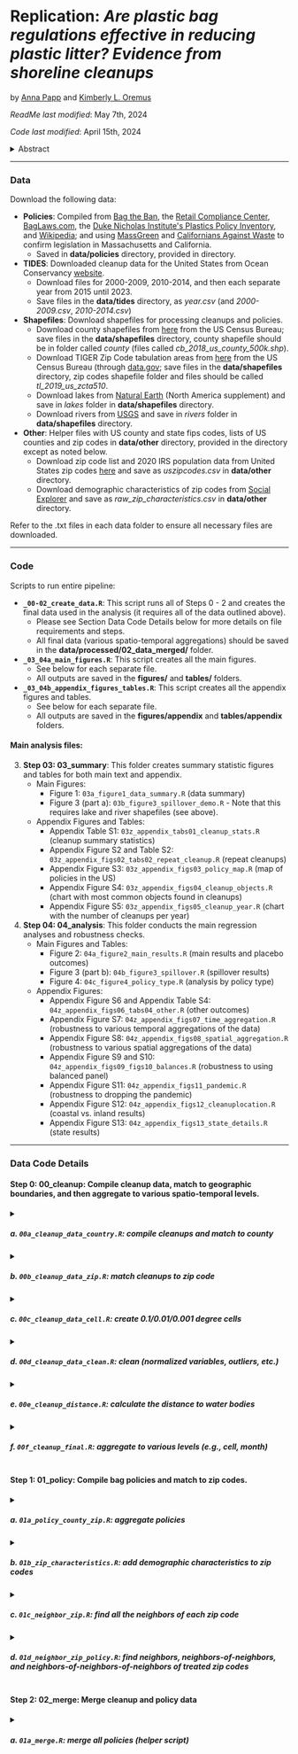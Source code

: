 # Replication: _Are plastic bag regulations effective in reducing plastic litter? Evidence from shoreline cleanups_

by [Anna Papp](https://pappanna.github.io/) and [Kimberly L. Oremus](https://www.kimberlyoremus.com/)

_ReadMe last modified_: May 7th, 2024

_Code last modified_: April 15th, 2024

<details><summary>Abstract</summary>
        
Plastic pollution poses threats to marine ecosystems and ecosystem services. While plastic bag bans and taxes are increasingly implemented worldwide, their effectiveness in reducing plastic litter remains unknown. Leveraging the patchwork of bag policies across different geographic scales in the United States and citizen science data on 97,774 U.S. shoreline cleanups, we assess the impact of these policies on plastic bag litter. We find that plastic bag policies lead to a 22-25% decrease in plastic bags as a share of total items collected at cleanups, with larger-scale bag bans and taxes further reducing shoreline litter. At a time when many jurisdictions are considering bag policies while others are preemptively prohibiting them, our study provides evidence that these policies can reduce shoreline plastic pollution.

</details>

____

### Data 

Download the following data: 

- __Policies__: Compiled from [Bag the Ban](https://www.bagtheban.com/in-your-state/), the [Retail Compliance Center](https://www.rila.org/retail-compliance-center/consumer-bag-legislation), [BagLaws.com](https://www.baglaws.com/), the [Duke Nicholas Institute's Plastics Policy Inventory](https://nicholasinstitute.duke.edu/plastics-policy-inventory), and [Wikipedia](https://en.wikipedia.org/wiki/Plastic_bag_bans_in_the_United_States); and using [MassGreen](http://www.massgreen.org/plastic-bag-legislation.html) and [Californians Against Waste](https://www.cawrecycles.org/list-of-local-bag-bans) to confirm legislation in Massachusetts and California.
    - Saved in __data/policies__ directory, provided in directory.
- __TIDES__: Downloaded cleanup data for the United States from Ocean Conservancy [website](https://www.coastalcleanupdata.org/reports). 
    - Download files for 2000-2009, 2010-2014, and then each separate year from 2015 until 2023.
    - Save files in the __data/tides__ directory, as _year.csv_ (and _2000-2009.csv_, _2010-2014.csv_)
- __Shapefiles__: Download shapefiles for processing cleanups and policies.
    - Download county shapefiles from [here](https://www.census.gov/geographies/mapping-files/time-series/geo/carto-boundary-file.html) from the US Census Bureau; save files in the __data/shapefiles__ directory, county shapefile should be in folder called _county_ (files called _cb_2018_us_county_500k.shp_).
    - Download TIGER Zip Code tabulation areas from [here](https://catalog.data.gov/dataset/tiger-line-shapefile-2019-2010-nation-u-s-2010-census-5-digit-zip-code-tabulation-area-zcta5-na) from the US Census Bureau (through [data.gov](data.gov); save files in the __data/shapefiles__ directory, zip codes shapefile folder and files should be called _tl_2019_us_zcta510_.
    - Download lakes from [Natural Earth](https://www.naturalearthdata.com/downloads/10m-physical-vectors/10m-lakes/) (North America supplement) and save in _lakes_ folder in __data/shapefiles__ directory.
    - Download rivers from [USGS](https://www.sciencebase.gov/catalog/item/4fb55df0e4b04cb937751e02) and save in _rivers_ folder in __data/shapefiles__ directory.
- __Other__: Helper files with US county and state fips codes, lists of US counties and zip codes in __data/other__ directory, provided in the directory except as noted below.
    - Download zip code list and 2020 IRS population data from United States zip codes [here](https://www.unitedstateszipcodes.org/zip-code-database/) and save as _uszipcodes.csv_ in __data/other__ directory.
    - Download demographic characteristics of zip codes from [Social Explorer](https://www.socialexplorer.com/) and save as _raw_zip_characteristics.csv_ in __data/other__ directory.

Refer to the .txt files in each data folder to ensure all necessary files are downloaded. 

____
### Code

Scripts to run entire pipeline: 
- __`_00-02_create_data.R`__: This script runs all of Steps 0 - 2 and creates the final data used in the analysis (it requires all of the data outlined above).
   - Please see Section Data Code Details below for more details on file requirements and steps.
   - All final data (various spatio-temporal aggregations) should be saved in the __data/processed/02_data_merged/__ folder.   
- __`_03_04a_main_figures.R`__: This script creates all the main figures.
   - See below for each separate file.
   - All outputs are saved in the __figures/__ and __tables/__ folders.
- __`_03_04b_appendix_figures_tables.R`__: This script creates all the appendix figures and tables.
   - See below for each separate file.
   - All outputs are saved in the __figures/appendix__ and __tables/appendix__ folders. 

#### Main analysis files: 
3. __Step 03: 03_summary__: This folder creates summary statistic figures and tables for both main text and appendix.
   - Main Figures: 
       - Figure 1: `03a_figure1_data_summary.R` (data summary)
       - Figure 3 (part a): `03b_figure3_spillover_demo.R`
             - Note that this requires lake and river shapefiles (see above).
   - Appendix Figures and Tables: 
       - Appendix Table S1: `03z_appendix_tabs01_cleanup_stats.R` (cleanup summary statistics) 
       - Appendix Figure S2 and Table S2: `03z_appendix_figs02_tabs02_repeat_cleanup.R` (repeat cleanups)
       - Appendix Figure S3: `03z_appendix_figs03_policy_map.R` (map of policies in the US)
       - Appendix Figure S4: `03z_appendix_figs04_cleanup_objects.R` (chart with most common objects found in cleanups)
       - Appendix Figure S5: `03z_appendix_figs05_cleanup_year.R` (chart with the number of cleanups per year) 
4. __Step 04: 04_analysis__: This folder conducts the main regression analyses and robustness checks.
   - Main Figures and Tables:
       - Figure 2: `04a_figure2_main_results.R` (main results and placebo outcomes)
       - Figure 3 (part b): `04b_figure3_spillover.R` (spillover results)
       - Figure 4: `04c_figure4_policy_type.R` (analysis by policy type) 
   - Appendix Figures:
       - Appendix Figure S6 and Appendix Table S4: `04z_appendix_figs06_tabs04_other.R` (other outcomes)
       - Appendix Figure S7: `04z_appendix_figs07_time_aggregation.R` (robustness to various temporal aggregations of the data)
       - Appendix Figure S8: `04z_appendix_figs08_spatial_aggregation.R` (robustness to various spatial aggregations of the data)
       - Appendix Figure S9 and S10: `04z_appendix_figs09_figs10_balances.R` (robustness to using balanced panel)
       - Appendix Figure S11: `04z_appendix_figs11_pandemic.R` (robustness to dropping the pandemic)
       - Appendix Figure S12: `04z_appendix_figs12_cleanuplocation.R` (coastal vs. inland results)
       - Appendix Figure S13: `04z_appendix_figs13_state_details.R` (state results) 
____
### Data Code Details 

#### Step 0: __00_cleanup__: Compile cleanup data, match to geographic boundaries, and then aggregate to various spatio-temporal levels.
<details><summary> 
    
##### a. `00a_cleanup_data_country.R`: compile cleanups and match to county
</summary>

##### Details: 
- requires: 
    - data/shapefiles/county/cb_2018_us_county_500k.shp (county shapefile)
    - data/other/us-state-ansi-fips.csv 
    - data/other/statefips.csv (state fips codes)
    - data/other/us-county-ansi-fips.csv (county fips codes)
- produces: 
    - data/processed/00_data_cleanup_county.rda
</details>
<details><summary>
    
##### b. `00b_cleanup_data_zip.R`: match cleanups to zip code 
</summary>

##### Details: 
- requires: 
    - data/processed/00_data_cleanup_country.rda (from previous step)
    - data/shapefiles/tl_2019_us_zcta510/tl_2019_us_zcta510.shp (zip code tabulation area shapefile)
- produces: 
    - data/processed/00_data_cleanup_county_zip.rda 

</details>
<details><summary>
    
##### c. `00c_cleanup_data_cell.R`: create 0.1/0.01/0.001 degree cells 
</summary>

##### Details: 
- requires: 
    - data/processed/00_data_cleanup_county_zip.rda (from previous step)
- produces: 
    - data/processed/00_data_cleanup_county_zip_cell.rda 
</details>
<details><summary>
    
##### d. `00d_cleanup_data_clean.R`: clean (normalized variables, outliers, etc.) 
</summary>

##### Details: 
- requires: 
    - data/processed/00_dat_cleanup_county_zip_cell.rda (from previous step)
- produces: 
    - data/processed/00_data_cleanup.rda
    - data/processed/00_data_cleanup_locations.csv (for Google Earth Engine distance calculations)     
</details>
<details><summary>
    
##### e. `00e_cleanup_distance.R`: calculate the distance to water bodies 
</summary>
        
- requires:
    - data/processed/00_data_cleanup.rda (from previous step)
    - data/other/distanceCoast.csv (to replicate, use [GEE script](https://code.earthengine.google.com/1c7d8600e39ea4426ed228ec37b7d880))
    - data/other/distanceRivers.csv (to replicate, use [GEE script](https://code.earthengine.google.com/f76e17729aa4d81bf88f6f27902b8f14))
    - data/other/distanceLakes.csv (to replicate, use [GEE script](https://code.earthengine.google.com/04129098eec313af5444f2a417dd8209))
- produces: 
    - data/processed/00_data_cleanup.rda
</details>
<details><summary>

##### f. `00f_cleanup_final.R`: aggregate to various levels (e.g., cell, month)
</summary>
        
- requires:
    - data/processed/00_data_cleanup.rda (from previous step)
- produces: 
    - data/processed/00_data_intermediate/... (separate files for each aggregation)
</details>


#### Step 1: __01_policy__: Compile bag policies and match to zip codes. 
<details><summary>

##### a. `01a_policy_county_zip.R`: aggregate policies
</summary>
        
- requires:
    - data/other/uscounties.csv (list of US counties)
    - data/other/uszipcodes.csv (list of US zip codes)
    - data/shapefiles/tl_2019_us_zcta510/tl_2019_us_zcta510.shp (zip code tabulation area shapefile)
    - data/policies/policies.xlsx (list of bag policies) 
- produces: 
    - data/processed/01_zip_policy.rda
    - data/processed/01_county_policy.rda 
</details>
<details><summary>

##### b. `01b_zip_characteristics.R`: add demographic characteristics to zip codes 
</summary>
        
- requires:
    - data/processed/01_zip_policy.rda (from previous step) 
    - data/other/raw_zip_characteristics.csv (downloaded from [Social Explorer](https://www.socialexplorer.com/))
- produces: 
    - data/processed/01_zip_policy_characteristics.rda 
</details>
<details><summary>

##### c. `01c_neighbor_zip.R`: find all the neighbors of each zip code 
</summary>
        
- requires:
    - data/shapefiles/tl_2019_us_zcta510/tl_2019_us_zcta510.shp (zip code tabulation area shapefile)
- produces: 
    - data/processed/01_zip_neighbors_list.rda 
</details>
<details><summary>

##### d. `01d_neighbor_zip_policy.R`: find neighbors, neighbors-of-neighbors, and neighbors-of-neighbors-of-neighbors of treated zip codes 
</summary>
        
- requires:
    - data/processed/01_zip_neighbors_list.rda (from previous step)
    - data/processed/01_zip_policy.rda (policy data, from step 1a.)
- produces: 
    - data/processed/01_zip_neighbors_policy.rda 
</details>


#### Step 2: __02_merge__: Merge cleanup and policy data 
<details><summary>

##### a. `01a_merge.R`: merge all policies (helper script)
</summary>
        
- requires:
    - data/processed/01_zip_policy_characteristics.rda (from step 1b)
    - data/processed/01_zip_neighbors_policy.rda (from step 1d)
    - data/processed/01_county_policy.rda (from step 1a)
    - data/processed/00_data_intermediate/... (separate file for each aggregation, from step 0f)
- produces: 
    - data/processed/02_data_merged/... (separate file for each aggregation)
</details>
